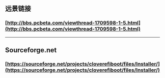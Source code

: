 ## 远景链接
### [http://bbs.pcbeta.com/viewthread-1709598-1-5.html](http://bbs.pcbeta.com/viewthread-1709598-1-5.html)
---
## Sourceforge.net 
### [https://sourceforge.net/projects/cloverefiboot/files/Installer/](https://sourceforge.net/projects/cloverefiboot/files/Installer/)
